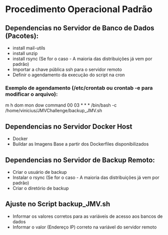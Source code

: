 # Procedimento Operacional Padrão

## Dependencias no Servidor de Banco de Dados (Pacotes):

* install mail-utils
* install unzip
* install rsync (Se for o caso - A maioria das distribuições já vem por padrão)
* Importar a chave pública ssh para o servidor remoto
* Definir o agendamento da execução do script na cron

### Exemplo de agendamento (/etc/crontab ou crontab -e para modificar o arquivo): 
m h  dom mon dow   command
00 03 * * * /bin/bash -c  /home/vinicius/JMVChallenge/backup_JMV.sh

## Dependencias no Servidor Docker Host

* Docker
* Buildar as Imagens Base a partir dos Dockerfiles disponibilizados

## Dependencias no Servidor de Backup Remoto:

* Criar o usuário de backup
* Instalar o rsync (Se for o caso - A maioria das distribuições já vem por padrão)
* Criar o diretório de backup

## Ajuste no Script backup_JMV.sh

* Informar os valores corretos para as variáveis de acesso aos bancos de dados
* Informar o valor (Endereço IP) correto na variável do servidor remoto 
